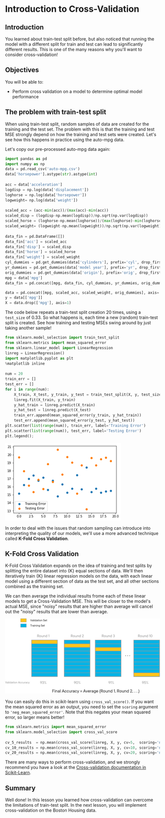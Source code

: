 
# Introduction to Cross-Validation

## Introduction

You learned about train-test split before, but also noticed that running the model with a different split for train and test can lead to significantly different results. This is one of the many reasons why you'll want to consider cross-validation!

## Objectives
You will be able to:
* Perform cross validation on a model to determine optimal model performance

## The problem with train-test split

When using train-test split, random samples of data are created for the training and the test set. The problem with this is that the training and test MSE strongly depend on how the training and test sets were created. Let's see how this happens in practice using the auto-mpg data.

Let's copy our pre-processed auto-mpg data again: 


```python
import pandas as pd
import numpy as np
data = pd.read_csv('auto-mpg.csv') 
data['horsepower'].astype(str).astype(int)

acc = data['acceleration']
logdisp = np.log(data['displacement'])
loghorse = np.log(data['horsepower'])
logweight= np.log(data['weight'])

scaled_acc = (acc-min(acc))/(max(acc)-min(acc))	
scaled_disp = (logdisp-np.mean(logdisp))/np.sqrt(np.var(logdisp))
scaled_horse = (loghorse-np.mean(loghorse))/(max(loghorse)-min(loghorse))
scaled_weight= (logweight-np.mean(logweight))/np.sqrt(np.var(logweight))

data_fin = pd.DataFrame([])
data_fin['acc'] = scaled_acc
data_fin['disp'] = scaled_disp
data_fin['horse'] = scaled_horse
data_fin['weight'] = scaled_weight
cyl_dummies = pd.get_dummies(data['cylinders'], prefix='cyl', drop_first=True)
yr_dummies = pd.get_dummies(data['model year'], prefix='yr', drop_first=True)
orig_dummies = pd.get_dummies(data['origin'], prefix='orig', drop_first=True)
mpg = data['mpg']
data_fin = pd.concat([mpg, data_fin, cyl_dummies, yr_dummies, orig_dummies], axis=1)
```


```python
data = pd.concat([mpg, scaled_acc, scaled_weight, orig_dummies], axis= 1)
y = data[['mpg']]
X = data.drop(['mpg'], axis=1)
```

The code below repeats a train-test split creation 20 times, using a `test_size` of 0.33. So what happens is, each time a new (random) train-test split is created. See how training and testing MSEs swing around by just taking another sample!


```python
from sklearn.model_selection import train_test_split
from sklearn.metrics import mean_squared_error
from sklearn.linear_model import LinearRegression
linreg = LinearRegression()
import matplotlib.pyplot as plt
%matplotlib inline

num = 20
train_err = []
test_err = []
for i in range(num):
    X_train, X_test, y_train, y_test = train_test_split(X, y, test_size=0.33)
    linreg.fit(X_train, y_train)
    y_hat_train = linreg.predict(X_train)
    y_hat_test = linreg.predict(X_test)
    train_err.append(mean_squared_error(y_train, y_hat_train))
    test_err.append(mean_squared_error(y_test, y_hat_test))
plt.scatter(list(range(num)), train_err, label='Training Error')
plt.scatter(list(range(num)), test_err, label='Testing Error')
plt.legend();
```


![png](index_files/index_10_0.png)


In order to deal with the issues that random sampling can introduce into interpreting the quality of our models, we'll use a more advanced technique called **K-Fold Cross Validation**.

## K-Fold Cross Validation

K-Fold Cross Validation expands on the idea of training and test splits by splitting the entire dataset into {K} equal sections of data. We'll then iteratively train {K} linear regression models on the data, with each linear model using a different section of data as the test set, and all other sections combined as the training set.

We can then average the individual results frome each of these linear models to get a Cross-Validation MSE. This will be closer to the model's actual MSE, since "noisy" results that are higher than average will cancel out the "noisy" results that are lower than average.

<img src='./images/new_cross-val-graphic.png' width="800">

You can easily do this in scikit-learn using `cross_val_score()`. If you want the mean squared error as an output, you need to set the `scoring` argument to `'neg_mean_squared_error'`. Note that this negates your mean squared error, so larger means better!


```python
from sklearn.metrics import mean_squared_error
from sklearn.model_selection import cross_val_score

cv_5_results  = np.mean(cross_val_score(linreg, X, y, cv=5,  scoring='neg_mean_squared_error'))
cv_10_results = np.mean(cross_val_score(linreg, X, y, cv=10, scoring='neg_mean_squared_error'))
cv_20_results = np.mean(cross_val_score(linreg, X, y, cv=20, scoring='neg_mean_squared_error'))
```

There are many ways to perform cross-validation, and we strongly recommend you have a look at the [Cross-validation documentation in Scikit-Learn](http://scikit-learn.org/stable/modules/cross_validation.html). 

## Summary 

Well done! In this lesson you learned how cross-validation can overcome the limitations of train-test split. In the next lesson, you will implement cross-validation on the Boston Housing data. 
